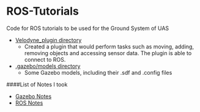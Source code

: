 # ROS-Tutorials
Code for ROS tutorials to be used for the Ground System of UAS


- [Velodyne_plugin directory](https://github.com/mperez13/ROS-Tutorials/tree/master/velodyne_plugin)
  - Created a plugin that would perform tasks such as moving, adding, removing objects and accessing sensor data. The plugin is able to connect to ROS.
- [.gazebo/models directory](https://github.com/mperez13/ROS-Tutorials/tree/master/.gazebo/models)
  - Some Gazebo models, including their .sdf and .config files

####List of Notes I took

- [Gazebo Notes](https://github.com/mperez13/ROS-Tutorials/tree/master/NotesList.md)
- [ROS Notes](https://github.com/mperez13/ROS-Tutorials/tree/master/ros_notes)
